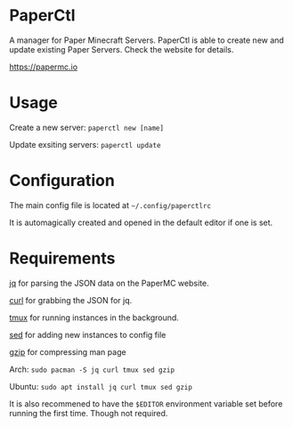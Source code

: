 # PaperCtl
A manager for Paper Minecraft Servers. PaperCtl is able to create new and update existing Paper Servers. Check the website for details.

https://papermc.io
# Usage
Create a new server: `paperctl new [name]`

Update exsiting servers: `paperctl update`
# Configuration
The main config file is located at `~/.config/paperctlrc`

It is automagically created and opened in the default editor if one is set.
# Requirements
[jq](https://stedolan.github.io/jq/) for parsing the JSON data on the PaperMC website.

[curl](https://github.com/curl/curl) for grabbing the JSON for jq.

[tmux](https://github.com/tmux/tmux/wiki) for running instances in the background.

[sed](https://www.gnu.org/software/sed/) for adding new instances to config file

[gzip](https://www.gnu.org/software/gzip/) for compressing man page

Arch: `sudo pacman -S jq curl tmux sed gzip`

Ubuntu: `sudo apt install jq curl tmux sed gzip`

It is also recommened to have the `$EDITOR` environment variable set before running the first time. Though not required.
